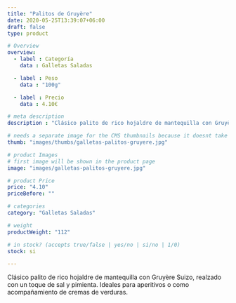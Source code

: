 ```yaml
---
title: "Palitos de Gruyère"
date: 2020-05-25T13:39:07+06:00
draft: false
type: product

# Overview
overview:
  - label : Categoría
    data : Galletas Saladas

  - label : Peso
    data : "100g"

  - label : Precio
    data : 4.10€

# meta description
description : "Clásico palito de rico hojaldre de mantequilla con Gruyère Suizo, realzado con un toque de sal y pimienta. Ideales para aperitivos o como acompañamiento de cremas de verduras."

# needs a separate image for the CMS thumbnails because it doesnt take arrays (slideshow images)
thumb: "images/thumbs/galletas-palitos-gruyere.jpg"

# product Images
# first image will be shown in the product page
image: "images/galletas-palitos-gruyere.jpg"

# product Price
price: "4.10"
priceBefore: ""

# categories
category: "Galletas Saladas"

# weight
productWeight: "112"

# in stock? (accepts true/false | yes/no | si/no | 1/0)
stock: si

---
```

Clásico palito de rico hojaldre de mantequilla con Gruyère Suizo, realzado con un toque de sal y pimienta. Ideales para aperitivos o como acompañamiento de cremas de verduras.
